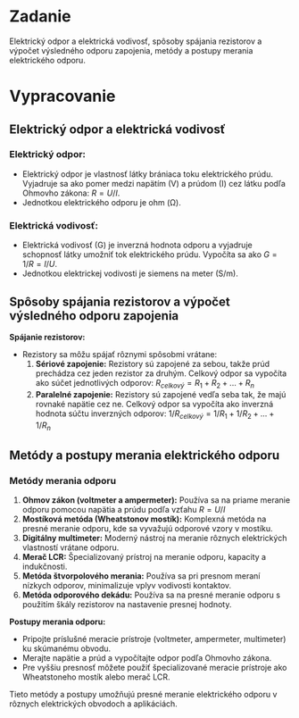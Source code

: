 # Zadanie

Elektrický odpor a elektrická vodivosť, spôsoby spájania rezistorov a výpočet výsledného odporu zapojenia, metódy a postupy merania elektrického odporu.

# Vypracovanie

## Elektrický odpor a elektrická vodivosť

### Elektrický odpor:
- Elektrický odpor je vlastnosť látky brániaca toku elektrického prúdu. Vyjadruje sa ako pomer medzi napätím (V) a prúdom (I) cez látku podľa Ohmovho zákona: $R = U / I$.
- Jednotkou elektrického odporu je ohm (Ω).

### Elektrická vodivosť:
- Elektrická vodivosť (G) je inverzná hodnota odporu a vyjadruje schopnosť látky umožniť tok elektrického prúdu. Vypočíta sa ako $G = 1 / R = I / U$.
- Jednotkou elektrickej vodivosti je siemens na meter (S/m).

## Spôsoby spájania rezistorov a výpočet výsledného odporu zapojenia

**Spájanie rezistorov:**
- Rezistory sa môžu spájať rôznymi spôsobmi vrátane:
  1. **Sériové zapojenie:** Rezistory sú zapojené za sebou, takže prúd prechádza cez jeden rezistor za druhým. Celkový odpor sa vypočíta ako súčet jednotlivých odporov: $R_{celkový} = R_1 + R_2 + ... + R_n$
  2. **Paralelné zapojenie:** Rezistory sú zapojené vedľa seba tak, že majú rovnaké napätie cez ne. Celkový odpor sa vypočíta ako inverzná hodnota súčtu inverzných odporov: $1 / R_{celkový} = 1 / R_1 + 1 / R_2 + ... + 1 / R_n$

## Metódy a postupy merania elektrického odporu

### Metódy merania odporu
1. **Ohmov zákon (voltmeter a ampermeter):** Používa sa na priame meranie odporu pomocou napätia a prúdu podľa vzťahu $R = U / I$
2. **Mostíková metóda (Wheatstonov mostík):** Komplexná metóda na presné meranie odporu, kde sa vyvažujú odporové vzory v mostíku.
3. **Digitálny multimeter:** Moderný nástroj na meranie rôznych elektrických vlastností vrátane odporu.
4. **Merač LCR:** Špecializovaný prístroj na meranie odporu, kapacity a indukčnosti.
5. **Metóda štvorpolového merania:** Používa sa pri presnom meraní nízkych odporov, minimalizuje vplyv vodivosti kontaktov.
6. **Metóda odporového dekádu:** Používa sa na presné meranie odporu s použitím škály rezistorov na nastavenie presnej hodnoty.

**Postupy merania odporu:**
- Pripojte príslušné meracie prístroje (voltmeter, ampermeter, multimeter) ku skúmanému obvodu.
- Merajte napätie a prúd a vypočítajte odpor podľa Ohmovho zákona.
- Pre vyššiu presnosť môžete použiť špecializované meracie prístroje ako Wheatstoneho mostík alebo merač LCR.

Tieto metódy a postupy umožňujú presné meranie elektrického odporu v rôznych elektrických obvodoch a aplikáciách.
